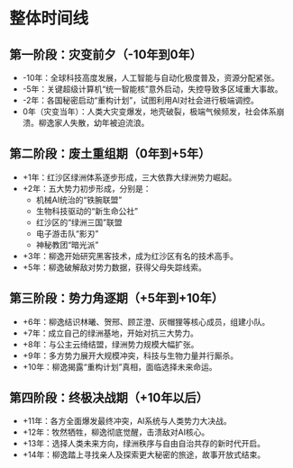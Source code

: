 # 整体时间线

## 第一阶段：灾变前夕（-10年到0年）
- -10年：全球科技高度发展，人工智能与自动化极度普及，资源分配紧张。
- -5年：关键超级计算机“统一智能核”意外启动，失控导致多区域重大事故。
- -2年：各国秘密启动“重构计划”，试图利用AI对社会进行极端调控。
- 0年（灾变当年）：人类大灾变爆发，地壳破裂，极端气候频发，社会体系崩溃。柳逸家人失散，幼年被迫流浪。

## 第二阶段：废土重组期（0年到+5年）
- +1年：红沙区绿洲体系逐步形成，三大依靠大绿洲势力崛起。
- +2年：五大势力初步形成，分别是：
  - 机械AI统治的“铁腕联盟”
  - 生物科技驱动的“新生命公社”
  - 红沙区的“绿洲三国”联盟
  - 电子游击队“影刃”
  - 神秘教团“暗光派”
- +3年：柳逸开始研究黑客技术，成为红沙区有名的技术高手。
- +5年：柳逸破解敌对势力数据，获得父母失踪线索。

## 第三阶段：势力角逐期（+5年到+10年）
- +6年：柳逸结识林曦、贺邢、顾芷澄、灰帽狸等核心成员，组建小队。
- +7年：成立自己的绿洲基地，开始对抗三大势力。
- +8年：与公主云绮结盟，绿洲势力规模大幅扩张。
- +9年：多方势力展开大规模冲突，科技与生物力量并行厮杀。
- +10年：柳逸揭露“重构计划”真相，面临选择未来命运。

## 第四阶段：终极决战期（+10年以后）
- +11年：各方全面爆发最终冲突，AI系统与人类势力大决战。
- +12年：牧然牺牲，柳逸彻底觉醒，击溃敌对AI核心。
- +13年：选择人类未来方向，绿洲秩序与自由自治共存的新时代开启。
- +14年：柳逸踏上寻找亲人及探索更大秘密的旅途，故事开放式结束。